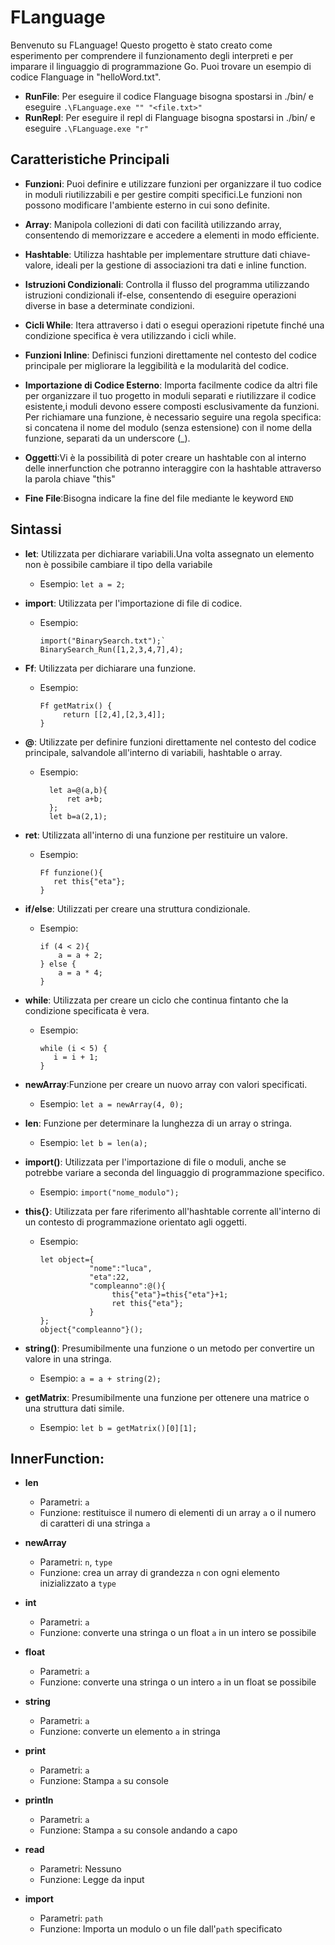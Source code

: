 # FLanguage

Benvenuto su FLanguage! Questo progetto è stato creato come esperimento per comprendere il funzionamento degli interpreti e per imparare il linguaggio di programmazione Go.
Puoi trovare un esempio di codice Flanguage in "helloWord.txt".
- **RunFile**: Per eseguire il codice Flanguage bisogna spostarsi in ./bin/ e eseguire  `.\FLanguage.exe "" "<file.txt>"`
- **RunRepl**: Per eseguire il repl di Flanguage bisogna spostarsi in ./bin/ e eseguire  `.\FLanguage.exe "r"`

## Caratteristiche Principali

- **Funzioni**: Puoi definire e utilizzare funzioni per organizzare il tuo codice in moduli riutilizzabili e per gestire compiti specifici.Le funzioni non possono modificare l'ambiente esterno in cui sono definite.
  
- **Array**: Manipola collezioni di dati con facilità utilizzando array, consentendo di memorizzare e accedere a elementi in modo efficiente.
  
- **Hashtable**: Utilizza hashtable per implementare strutture dati chiave-valore, ideali per la gestione di associazioni tra dati e inline function.
  
- **Istruzioni Condizionali**: Controlla il flusso del programma utilizzando istruzioni condizionali if-else, consentendo di eseguire operazioni diverse in base a determinate condizioni.
  
- **Cicli While**: Itera attraverso i dati o esegui operazioni ripetute finché una condizione specifica è vera utilizzando i cicli while.
  
- **Funzioni Inline**: Definisci funzioni direttamente nel contesto del codice principale per migliorare la leggibilità e la modularità del codice.
  
- **Importazione di Codice Esterno**: Importa facilmente codice da altri file per organizzare il tuo progetto in moduli separati e riutilizzare il codice esistente,i moduli devono essere composti esclusivamente da funzioni. Per richiamare una funzione, è necessario seguire una regola specifica: si concatena il nome del modulo (senza estensione) con il nome della funzione, separati da un underscore (_).
  
- **Oggetti**:Vi è la possibilità di poter creare un hashtable con al interno delle innerfunction che potranno interaggire con la hashtable attraverso la parola chiave "this"
- **Fine File**:Bisogna indicare la fine del file mediante le keyword  `END`

## Sintassi

- **let**: Utilizzata per dichiarare variabili.Una volta assegnato un elemento non è possibile cambiare il tipo della variabile
  - Esempio: `let a = 2;`

- **import**: Utilizzata per l'importazione di file di codice.
  - Esempio:
    ```
    import("BinarySearch.txt");`
    BinarySearch_Run([1,2,3,4,7],4);
    ```
- **Ff**: Utilizzata per dichiarare una funzione.
  - Esempio:
    ```
    Ff getMatrix() {
         return [[2,4],[2,3,4]];
    }
    ```
- **@**: Utilizzate per definire funzioni direttamente nel contesto del codice principale, salvandole all'interno di variabili, hashtable o array.
  - Esempio:
    ```
	  let a=@(a,b){
		  ret a+b;
	  };
	  let b=a(2,1);
    ```
- **ret**: Utilizzata all'interno di una funzione per restituire un valore.
  - Esempio:
    ```
    Ff funzione(){
       ret this{"eta"};
    }
    ```

- **if/else**: Utilizzati per creare una struttura condizionale.
  - Esempio:
    ```
    if (4 < 2){
        a = a + 2;
    } else {
        a = a * 4;
    }
    ```

- **while**: Utilizzata per creare un ciclo che continua fintanto che la condizione specificata è vera.
  - Esempio:
    ```
    while (i < 5) {
       i = i + 1;
    }
    ```

- **newArray**:Funzione per creare un nuovo array con valori specificati.
  - Esempio: `let a = newArray(4, 0);`

- **len**: Funzione per determinare la lunghezza di un array o stringa.
  - Esempio: `let b = len(a);`

- **import()**: Utilizzata per l'importazione di file o moduli, anche se potrebbe variare a seconda del linguaggio di programmazione specifico.
  - Esempio: `import("nome_modulo");`

- **this{}**: Utilizzata per fare riferimento all'hashtable corrente all'interno di un contesto di programmazione orientato agli oggetti.
  - Esempio:
    ```
    let object={
               "nome":"luca",
               "eta":22,
               "compleanno":@(){
                    this{"eta"}=this{"eta"}+1;
                    ret this{"eta"};
               }
    };
    object{"compleanno"}();
    ```


- **string()**: Presumibilmente una funzione o un metodo per convertire un valore in una stringa.
  - Esempio: `a = a + string(2);`

- **getMatrix**: Presumibilmente una funzione per ottenere una matrice o una struttura dati simile.
  - Esempio: `let b = getMatrix()[0][1];`

## InnerFunction:

- **len**
  - Parametri: `a`
  - Funzione: restituisce il numero di elementi di un array `a` o il numero di caratteri di una stringa `a`

- **newArray**
  - Parametri: `n`, `type`
  - Funzione: crea un array di grandezza `n` con ogni elemento inizializzato a `type`

- **int**
  - Parametri: `a`
  - Funzione: converte una stringa o un float `a` in un intero se possibile

- **float**
  - Parametri: `a`
  - Funzione: converte una stringa o un intero `a` in un float se possibile

- **string**
  - Parametri: `a`
  - Funzione: converte un elemento `a` in stringa

- **print**
  - Parametri: `a`
  - Funzione: Stampa `a` su console

- **println**
  - Parametri: `a`
  - Funzione: Stampa `a` su console andando a capo

- **read**
  - Parametri: Nessuno
  - Funzione: Legge da input

- **import**
  - Parametri: `path`
  - Funzione: Importa un modulo o un file dall'`path` specificato


